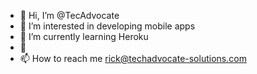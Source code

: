- 👋 Hi, I’m @TecAdvocate
- 👀 I’m interested in developing mobile apps
- 🌱 I’m currently learning Heroku
- 💞️ 
- 📫 How to reach me rick@techadvocate-solutions.com 

<!---
TecAdvocate/TecAdvocate is a ✨ special ✨ repository because its `README.md` (this file) appears on your GitHub profile.
You can click the Preview link to take a look at your changes.
--->
